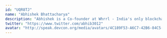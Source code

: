 ```yaml
---
id: "UQR8TJ"
name: "Abhishek Bhattacharya"
description: "Abhishek is a Co-founder at Whrrl - India's only blockchain native fintech platform. He's a Forbes 30 under 30 honoree and a 3-times Entrepreneur, Author, and a regular Speaker of Blockchain Tech. At Whrrl, he's bringing Blockchain to farmers to save their income, covering 1,400 warehouses & 18,000+ farmers and US $300 Million in committed TVL and now connecting them to global DeFi lenders, supported by United Nations Development Programme, IIM Ahmedabad and MassC"
twitter: "https://www.twitter.com/abhib3012"
avatar: "http://speak.devcon.org/media/avatars/4C189F53-A6C7-42B6-84C5-BB3DC8569EE0_tdDNCY9.JPG"
---
```

